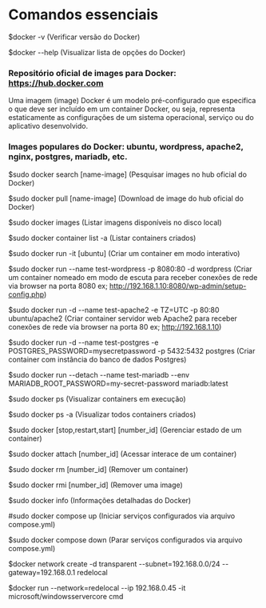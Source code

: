 # Comandos essenciais

$docker -v (Verificar versão do Docker)

$docker --help (Visualizar lista de opções do Docker)

### Repositório oficial de images para Docker: https://hub.docker.com

Uma imagem (image) Docker é um modelo pré-configurado que especifica o que deve ser incluído em um container Docker, ou seja, representa estaticamente as configurações de um sistema operacional, serviço ou do aplicativo desenvolvido.

### Images populares do Docker: ubuntu, wordpress, apache2, nginx, postgres, mariadb, etc.

$sudo docker search [name-image] (Pesquisar images no hub oficial do Docker)

$sudo docker pull [name-image] (Download de image do hub oficial do Docker)

$sudo docker images (Listar imagens disponíveis no disco local)

$sudo docker container list -a (Listar containers criados)

$sudo docker run -it [ubuntu] (Criar um container em modo interativo)

$sudo docker run --name test-wordpress -p 8080:80 -d wordpress (Criar um container nomeado em modo de escuta para receber conexões de rede via browser na porta 8080 ex; http://192.168.1.10:8080/wp-admin/setup-config.php)

$sudo docker run -d --name test-apache2 -e TZ=UTC -p 80:80 ubuntu/apache2 (Criar container servidor web Apache2 para receber conexões de rede via browser na porta 80 ex; http://192.168.1.10)

$sudo docker run -d --name test-postgres -e POSTGRES_PASSWORD=mysecretpassword -p 5432:5432 postgres (Criar container com instância do banco de dados Postgres)

$sudo docker run --detach --name test-mariadb --env MARIADB_ROOT_PASSWORD=my-secret-password  mariadb:latest

$sudo docker ps (Visualizar containers em execução)

$sudo docker ps -a (Visualizar todos containers criados)

$sudo docker [stop,restart,start] [number_id] (Gerenciar estado de um container)

$sudo docker attach [number_id] (Acessar interace de um container)

$sudo docker rm [number_id] (Remover um container)

$sudo docker rmi [number_id] (Remover uma image)

$sudo docker info (Informações detalhadas do Docker)

#sudo docker compose up (Iniciar serviços configurados via arquivo compose.yml)

$sudo docker compose down (Parar serviços configurados via arquivo compose.yml)

$docker network create -d transparent --subnet=192.168.0.0/24 --gateway=192.168.0.1 redelocal

$docker run --network=redelocal --ip 192.168.0.45 -it microsoft/windowsservercore cmd

